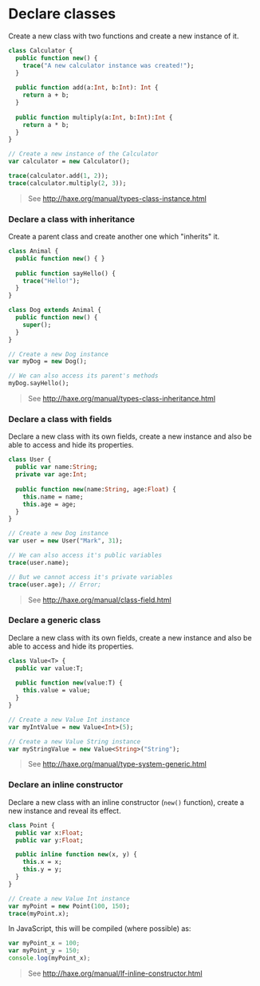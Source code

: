 [tags]: / "class"

# Declare classes

Create a new class with two functions and create a new instance of it.

```haxe
class Calculator {
  public function new() {
    trace("A new calculator instance was created!");
  }
  
  public function add(a:Int, b:Int): Int {
    return a + b;
  }
  
  public function multiply(a:Int, b:Int):Int {
    return a * b;
  }
}

// Create a new instance of the Calculator
var calculator = new Calculator();

trace(calculator.add(1, 2));
trace(calculator.multiply(2, 3));
```
> See <http://haxe.org/manual/types-class-instance.html>

### Declare a class with inheritance

Create a parent class and create another one which "inherits" it.

```haxe
class Animal {
  public function new() { }
  
  public function sayHello() {
    trace("Hello!");
  }
}

class Dog extends Animal {
  public function new() {
    super();
  }
}

// Create a new Dog instance
var myDog = new Dog();

// We can also access its parent's methods
myDog.sayHello();
```
> See <http://haxe.org/manual/types-class-inheritance.html>

### Declare a class with fields

Declare a new class with its own fields, create a new instance and also be able to access and hide its properties.

```haxe
class User {
  public var name:String;
  private var age:Int;
  
  public function new(name:String, age:Float) {
    this.name = name;
    this.age = age;
  }
}

// Create a new Dog instance
var user = new User("Mark", 31);

// We can also access it's public variables
trace(user.name);

// But we cannot access it's private variables
trace(user.age); // Error; 
```
> See <http://haxe.org/manual/class-field.html>

### Declare a generic class 

Declare a new class with its own fields, create a new instance and also be able to access and hide its properties.

```haxe
class Value<T> {
  public var value:T;
  
  public function new(value:T) {
    this.value = value;
  }
}

// Create a new Value Int instance
var myIntValue = new Value<Int>(5);

// Create a new Value String instance
var myStringValue = new Value<String>("String");

```
> See <http://haxe.org/manual/type-system-generic.html>

### Declare an inline constructor 

Declare a new class with an inline constructor (`new()` function), create a new instance and reveal its effect.

```haxe
class Point {
  public var x:Float;
  public var y:Float;

  public inline function new(x, y) {
    this.x = x;
    this.y = y;
  }
}

// Create a new Value Int instance
var myPoint = new Point(100, 150);
trace(myPoint.x);
```
In JavaScript, this will be compiled (where possible) as:
```js
var myPoint_x = 100;
var myPoint_y = 150;
console.log(myPoint_x);
```
> See <http://haxe.org/manual/lf-inline-constructor.html>
